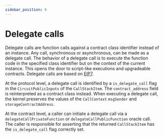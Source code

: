 ```yaml
---
sidebar_position: 6
---
```


# Delegate calls

Delegate calls are function calls against a contract class identifier instead of an instance. Any call, synchronous or asynchronous, can be made as a delegate call. The behavior of a delegate call is to execute the function code in the specified class identifier but on the context of the current instance. This opens the door to script-like executions and upgradeable contracts. Delegate calls are based on [EIP7](https://eips.ethereum.org/EIPS/eip-7).

At the protocol level, a delegate call is identified by a `is_delegate_call` flag in the `CircuitPublicInputs` of the `CallStackItem`. The `contract_address` field is reinterpreted as a contract class instead. When executing a delegate call, the kernel preserves the values of the `CallContext` `msgSender` and `storageContractAddress`.

At the contract level, a caller can initiate a delegate call via a `delegateCallPrivateFunction` or `delegateCallPublicFunction` oracle call. The caller is responsible for asserting that the returned `CallStackItem` has the `is_delegate_call` flag correctly set.
